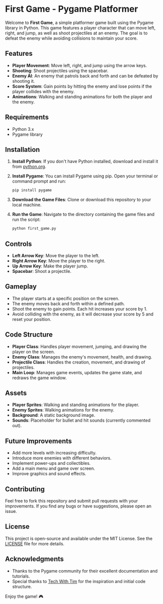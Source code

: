 # First Game - Pygame Platformer

Welcome to **First Game**, a simple platformer game built using the Pygame library in Python. This game features a player character that can move left, right, and jump, as well as shoot projectiles at an enemy. The goal is to defeat the enemy while avoiding collisions to maintain your score.

## Features

- **Player Movement**: Move left, right, and jump using the arrow keys.
- **Shooting**: Shoot projectiles using the spacebar.
- **Enemy AI**: An enemy that patrols back and forth and can be defeated by shooting it.
- **Score System**: Gain points by hitting the enemy and lose points if the player collides with the enemy.
- **Animations**: Walking and standing animations for both the player and the enemy.

## Requirements

- Python 3.x
- Pygame library

## Installation

1. **Install Python**: If you don't have Python installed, download and install it from [python.org](https://www.python.org/).

2. **Install Pygame**: You can install Pygame using pip. Open your terminal or command prompt and run:
   ```bash
   pip install pygame
   ```

3. **Download the Game Files**: Clone or download this repository to your local machine.

4. **Run the Game**: Navigate to the directory containing the game files and run the script:
   ```bash
   python first_game.py
   ```

## Controls

- **Left Arrow Key**: Move the player to the left.
- **Right Arrow Key**: Move the player to the right.
- **Up Arrow Key**: Make the player jump.
- **Spacebar**: Shoot a projectile.

## Gameplay

- The player starts at a specific position on the screen.
- The enemy moves back and forth within a defined path.
- Shoot the enemy to gain points. Each hit increases your score by 1.
- Avoid colliding with the enemy, as it will decrease your score by 5 and reset your position.

## Code Structure

- **Player Class**: Handles player movement, jumping, and drawing the player on the screen.
- **Enemy Class**: Manages the enemy's movement, health, and drawing.
- **Projectile Class**: Handles the creation, movement, and drawing of projectiles.
- **Main Loop**: Manages game events, updates the game state, and redraws the game window.

## Assets

- **Player Sprites**: Walking and standing animations for the player.
- **Enemy Sprites**: Walking animations for the enemy.
- **Background**: A static background image.
- **Sounds**: Placeholder for bullet and hit sounds (currently commented out).

## Future Improvements

- Add more levels with increasing difficulty.
- Introduce more enemies with different behaviors.
- Implement power-ups and collectibles.
- Add a main menu and game over screen.
- Improve graphics and sound effects.

## Contributing

Feel free to fork this repository and submit pull requests with your improvements. If you find any bugs or have suggestions, please open an issue.

## License

This project is open-source and available under the MIT License. See the [LICENSE](LICENSE) file for more details.

## Acknowledgments

- Thanks to the Pygame community for their excellent documentation and tutorials.
- Special thanks to [Tech With Tim](https://www.youtube.com/c/TechWithTim) for the inspiration and initial code structure.

Enjoy the game! 🎮
